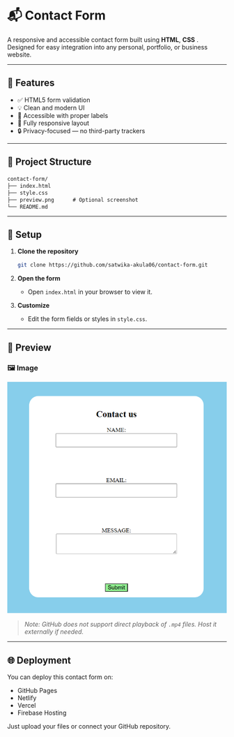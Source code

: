 # 📬 Contact Form

A responsive and accessible contact form built using **HTML**, **CSS** . Designed for easy integration into any personal, portfolio, or business website.

---

## 🚀 Features

- ✅ HTML5 form validation  
- 💡 Clean and modern UI  
- 🧠 Accessible with proper labels  
- 📱 Fully responsive layout  
- 🔒 Privacy-focused — no third-party trackers

---

## 📂 Project Structure

```
contact-form/
├── index.html
├── style.css
├── preview.png      # Optional screenshot
└── README.md
```

---

## 🔧 Setup

1. **Clone the repository**
   ```bash
   git clone https://github.com/satwika-akula06/contact-form.git
   ```

2. **Open the form**
   - Open `index.html` in your browser to view it.

3. **Customize**
   - Edit the form fields or styles in `style.css`.

---

## 📸 Preview

### 🖼️ Image  
![Form Preview](preview.png)


> _Note: GitHub does not support direct playback of `.mp4` files. Host it externally if needed._

---

## 🌐 Deployment

You can deploy this contact form on:

- GitHub Pages  
- Netlify  
- Vercel  
- Firebase Hosting  

Just upload your files or connect your GitHub repository.






